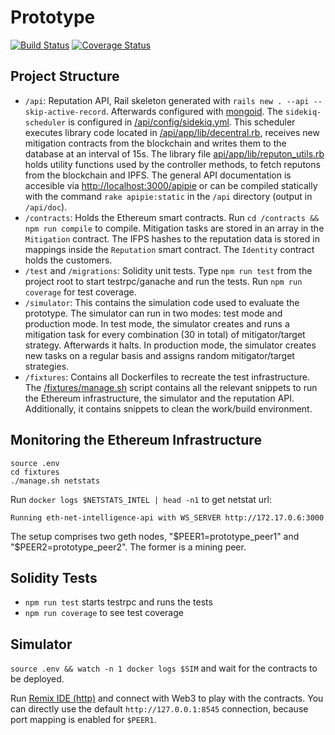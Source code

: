 # Prototype

[![Build Status](https://travis-ci.org/in0rdr/prototype.svg?branch=master)](https://travis-ci.org/in0rdr/prototype) [![Coverage Status](https://coveralls.io/repos/github/in0rdr/prototype/badge.svg?branch=master)](https://coveralls.io/github/in0rdr/prototype?branch=master)

## Project Structure
* `/api`: Reputation API, Rail skeleton generated with `rails new . --api --skip-active-record`. Afterwards configured with [mongoid](api/config/mongoid.yml). The `sidekiq-scheduler` is configured in [/api/config/sidekiq.yml](api/config/sidekiq.yml). This scheduler executes library code located in [/api/app/lib/decentral.rb](api/app/lib/decentral.rb), receives new mitigation contracts from the blockchain and writes them to the database at an interval of 15s. The library file [api/app/lib/reputon_utils.rb](api/app/lib/reputon_utils.rb) holds utility functions used by the controller methods, to fetch reputons from the blockchain and IPFS. The general API documentation is accesible via [http://localhost:3000/apipie](http://localhost:3000/apipie) or can be compiled statically with the command `rake apipie:static` in the `/api` directory (output in `/api/doc`).
* `/contracts`: Holds the Ethereum smart contracts. Run `cd /contracts && npm run compile` to compile. Mitigation tasks are stored in an array in the `Mitigation` contract. The IFPS hashes to the reputation data is stored in mappings inside the `Reputation` smart contract. The `Identity` contract holds the customers.
* `/test` and `/migrations`: Solidity unit tests. Type `npm run test` from the project root to start testrpc/ganache and run the tests. Run `npm run coverage` for test coverage.
* `/simulator`: This contains the simulation code used to evaluate the prototype. The simulator can run in two modes: test mode and production mode. In test mode, the simulator creates and runs a mitigation task for every combination (30 in total) of mitigator/target strategy. Afterwards it halts. In production mode, the simulator creates new tasks on a regular basis and assigns random mitigator/target strategies.
* `/fixtures`: Contains all Dockerfiles to recreate the test infrastructure. The [/fixtures/manage.sh](fixtures/manage.sh) script contains all the relevant snippets to run the Ethereum infrastructure, the simulator and the reputation API. Additionally, it contains snippets to clean the work/build environment.

## Monitoring the Ethereum Infrastructure

```
source .env
cd fixtures
./manage.sh netstats
```

Run `docker logs $NETSTATS_INTEL | head -n1` to get netstat url:

```
Running eth-net-intelligence-api with WS_SERVER http://172.17.0.6:3000
```

The setup comprises two geth nodes, "$PEER1=prototype_peer1" and "$PEER2=prototype_peer2". The former is a mining peer.

## Solidity Tests
- `npm run test` starts testrpc and runs the tests
- `npm run coverage` to see test coverage

## Simulator
`source .env && watch -n 1 docker logs $SIM` and wait for the contracts to be deployed.

Run [Remix IDE (http)](http://remix.ethereum.org) and connect with Web3 to play with the contracts. You can directly use the default `http://127.0.0.1:8545` connection, because port mapping is enabled for `$PEER1`.
